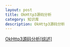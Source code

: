```yaml
---
layout: post
title: OkHttp3源码分析
category: 知识库
description: OkHttp3源码分析
---
```



[OkHttp3源码分析[综述]](http://www.jianshu.com/p/aad5aacd79bf)
